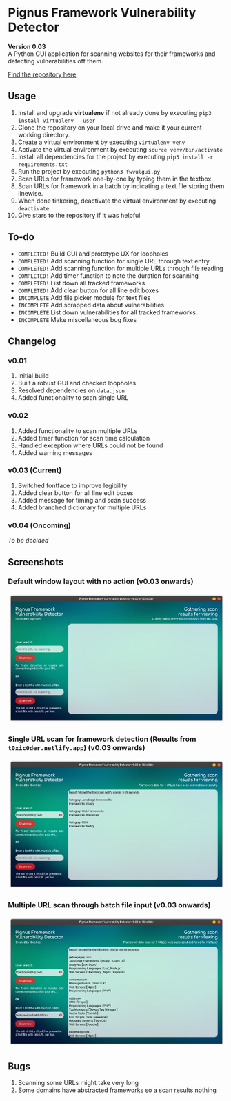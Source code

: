 # Pignus Framework Vulnerability Detector
**Version 0.03**  
A Python GUI application for scanning websites for their frameworks and detecting vulnerabilities off them.

[Find the repository here](https://github.com/t0xic0der/pignus-framework-vulnerability-detector)

## Usage 
1. Install and upgrade **virtualenv** if not already done by executing ```pip3 install virtualenv --user```
2. Clone the repository on your local drive and make it your current working directory.
3. Create a virtual environment by executing ```virtualenv venv```
4. Activate the virtual environment by executing ```source venv/bin/activate```
5. Install all dependencies for the project by executing ```pip3 install -r requirements.txt```
6. Run the project by executing ```python3 fwvulgui.py```
7. Scan URLs for framework one-by-one by typing them in the textbox.
8. Scan URLs for framework in a batch by indicating a text file storing them linewise.
9. When done tinkering, deactivate the virtual environment by executing ```deactivate```
0. Give stars to the repository if it was helpful

## To-do
- `COMPLETED!` Build GUI and prototype UX for loopholes
- `COMPLETED!` Add scanning function for single URL through text entry
- `COMPLETED!` Add scanning function for multiple URLs through file reading
- `COMPLETED!` Add timer function to note the duration for scanning
- `COMPLETED!` List down all tracked frameworks
- `COMPLETED!` Add clear button for all line edit boxes
- `INCOMPLETE` Add file picker module for text files
- `INCOMPLETE` Add scrapped data about vulnerabilities
- `INCOMPLETE` List down vulnerabilities for all tracked frameworks
- `INCOMPLETE` Make miscellaneous bug fixes

## Changelog

### v0.01
1. Initial build
2. Built a robust GUI and checked loopholes
3. Resolved dependencies on ```data.json```
4. Added functionality to scan single URL

### v0.02
1. Added functionality to scan multiple URLs
2. Added timer function for scan time calculation
3. Handled exception where URLs could not be found
4. Added warning messages

### v0.03 (Current)
1. Switched fontface to improve legibility
2. Added clear button for all line edit boxes
3. Added message for timing and scan success
4. Added branched dictionary for multiple URLs

### v0.04 (Oncoming)
_To be decided_

## Screenshots

### Default window layout with no action (v0.03 onwards)
![Default window layout with no action (v0.03 onwards)](pics/apps/pgfvd/fwvuldef.png)

### Single URL scan for framework detection (Results from `t0xic0der.netlify.app`) (v0.03 onwards)
![Single URL scan for framework detection (Results from `t0xic0der.netlify.app`) (v0.03 onwards)](pics/apps/pgfvd/fwvultox.png)

### Multiple URL scan through batch file input (v0.03 onwards)
![Multiple URL scan through batch file input (v0.03 onwards)](pics/apps/pgfvd/fwvulfil.png)

## Bugs
1. Scanning some URLs might take very long
2. Some domains have abstracted frameworks so a scan results nothing
